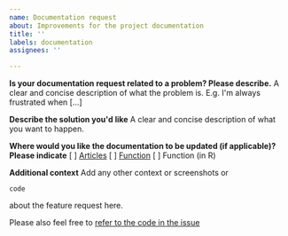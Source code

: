 ```yaml
---
name: Documentation request
about: Improvements for the project documentation
title: ''
labels: documentation
assignees: ''

---
```


**Is your documentation request related to a problem? Please describe.**
A clear and concise description of what the problem is. E.g. I'm always frustrated when [...]

**Describe the solution you'd like**
A clear and concise description of what you want to happen.

**Where would you like the documentation to be updated (if applicable)? Please indicate**
[ ] [Articles](https://drostlab.github.io/myTAI/articles/myTAI.html)
[ ] [Function](https://drostlab.github.io/myTAI/reference/index.html)
[ ] Function (in R)

**Additional context**
Add any other context or screenshots 
or
```
code
```
about the feature request here.

Please also feel free to [refer to the code in the issue](https://docs.github.com/en/issues/tracking-your-work-with-issues/creating-an-issue#creating-an-issue-from-code)
